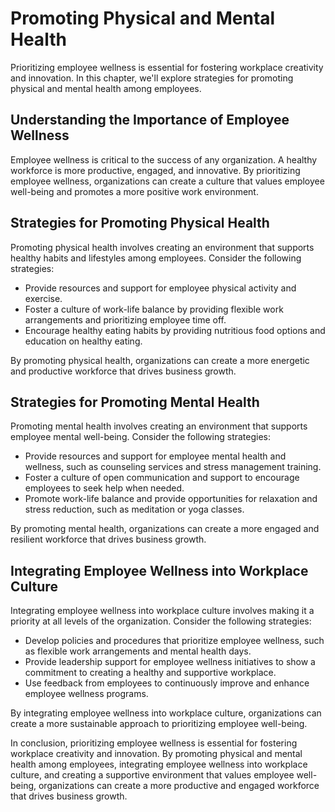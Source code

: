 Promoting Physical and Mental Health
===============================================================================

Prioritizing employee wellness is essential for fostering workplace creativity and innovation. In this chapter, we'll explore strategies for promoting physical and mental health among employees.

Understanding the Importance of Employee Wellness
-------------------------------------------------

Employee wellness is critical to the success of any organization. A healthy workforce is more productive, engaged, and innovative. By prioritizing employee wellness, organizations can create a culture that values employee well-being and promotes a more positive work environment.

Strategies for Promoting Physical Health
----------------------------------------

Promoting physical health involves creating an environment that supports healthy habits and lifestyles among employees. Consider the following strategies:

* Provide resources and support for employee physical activity and exercise.
* Foster a culture of work-life balance by providing flexible work arrangements and prioritizing employee time off.
* Encourage healthy eating habits by providing nutritious food options and education on healthy eating.

By promoting physical health, organizations can create a more energetic and productive workforce that drives business growth.

Strategies for Promoting Mental Health
--------------------------------------

Promoting mental health involves creating an environment that supports employee mental well-being. Consider the following strategies:

* Provide resources and support for employee mental health and wellness, such as counseling services and stress management training.
* Foster a culture of open communication and support to encourage employees to seek help when needed.
* Promote work-life balance and provide opportunities for relaxation and stress reduction, such as meditation or yoga classes.

By promoting mental health, organizations can create a more engaged and resilient workforce that drives business growth.

Integrating Employee Wellness into Workplace Culture
----------------------------------------------------

Integrating employee wellness into workplace culture involves making it a priority at all levels of the organization. Consider the following strategies:

* Develop policies and procedures that prioritize employee wellness, such as flexible work arrangements and mental health days.
* Provide leadership support for employee wellness initiatives to show a commitment to creating a healthy and supportive workplace.
* Use feedback from employees to continuously improve and enhance employee wellness programs.

By integrating employee wellness into workplace culture, organizations can create a more sustainable approach to prioritizing employee well-being.

In conclusion, prioritizing employee wellness is essential for fostering workplace creativity and innovation. By promoting physical and mental health among employees, integrating employee wellness into workplace culture, and creating a supportive environment that values employee well-being, organizations can create a more productive and engaged workforce that drives business growth.

